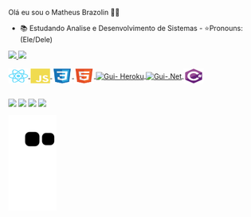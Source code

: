 Olá eu sou o Matheus Brazolin ✌🏼
- 📚 Estudando Analise e Desenvolvimento de Sistemas      - ⭐Pronouns: (Ele/Dele)



<div>
  <a href="https://github.com/MatheusBrazolin">
  <img height="180em" src="https://github-readme-stats.vercel.app/api?username=MatheusBrazolin&show_icons=true&theme=github_dark&include_all_commits=true&count_private=true"/>
  <img height="180em" src="https://github-readme-stats.vercel.app/api/top-langs/?username=MatheusBrazolin&layout=compact&langs_count=7&theme=github_dark"/>
</div>
  <div style="display: inline_block"><br>
  <img align="center" alt="Gui-React" height="30" width="40" src="https://raw.githubusercontent.com/devicons/devicon/master/icons/react/react-original.svg">
  <img align="center" alt="Gui-Js" height="30" width="40" src="https://raw.githubusercontent.com/devicons/devicon/master/icons/javascript/javascript-plain.svg">
  <img align="center" alt="Gui-CSS" height="30" width="40" src="https://raw.githubusercontent.com/devicons/devicon/master/icons/css3/css3-original.svg">
  <img align="center" alt="Gui-HTML" height="30" width="40" src="https://raw.githubusercontent.com/devicons/devicon/master/icons/html5/html5-original.svg">
  <img align="center" alt="Gui- Heroku" height="30" width="40" src="https://icongr.am/devicon/heroku-original-wordmark.svg?size=128&color=currentColor" />
  <img align="center" alt="Gui-.Net" height="30" width="40" src="https://icongr.am/devicon/dot-net-original-wordmark.svg?size=128&color=currentColor" />
  <img align="center" alt="Gui-Csharp" height="30" width="40" src="https://raw.githubusercontent.com/devicons/devicon/master/icons/csharp/csharp-original.svg">
  
       
<div style="display: inline_block"><br> 
 
<div> 
 
  <a href="https://instagram.com/Math_Bra" target="_blank"><img src="https://img.shields.io/badge/-Instagram-%23E4405F?style=for-the-badge&logo=instagram&logoColor=white" target="_blank"></a>
 	<a href="https://www.twitch.tv/brazolaa" target="_blank"><img src="https://img.shields.io/badge/Twitch-9146FF?style=for-the-badge&logo=twitch&logoColor=white" target="_blank"></a>
  <a href = "Matheusbrazolin013@gmail.com"><img src="https://img.shields.io/badge/-Gmail-%23333?style=for-the-badge&logo=gmail&logoColor=white" target="_blank"></a>
  <a href="https://www.linkedin.com/in/matheus-brazolin-70b57322b/" target="_blank"><img src="https://img.shields.io/badge/-LinkedIn-%230077B5?style=for-the-badge&logo=linkedin&logoColor=white" target="_blank"></a> 

  ![Snake animation](https://github.com/rafaballerini/rafaballerini/blob/output/github-contribution-grid-snake.svg)
 
</div>
